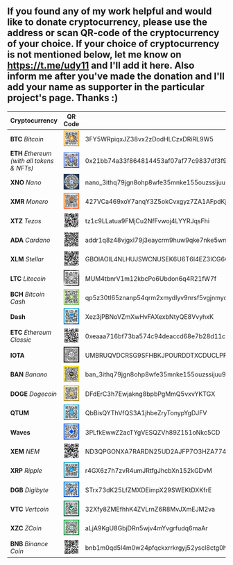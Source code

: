 ## If you found any of my work helpful and would like to donate cryptocurrency, please use the address or scan QR-code of the cryptocurrency of your choice. If your choice of cryptocurrency is not mentioned below, let me know on https://t.me/udy11 and I'll add it here. Also inform me after you've made the donation and I'll add your name as supporter in the particular project's page. Thanks :)

| Cryptocurrency | QR Code | Address |
| ----------- | ----------- | ----------- |
| **BTC** *Bitcoin* | <img src="crypto_qr/btc_bitcoin.png" alt="3FY5WRpiqxJZ38vx2zDodHLCzxDRiRL9W5" width="100"> | 3FY5WRpiqxJZ38vx2zDodHLCzxDRiRL9W5 |
| **ETH** *Ethereum (with all tokens & NFTs)* | ![0x21bb74a33f864814453af07af77c9837df3f914c](crypto_qr/eth_ethereum.png?raw=true) | 0x21bb74a33f864814453af07af77c9837df3f914c |
| **XNO** *Nano* | ![nano_3ithq79jgn8ohp8wfe35mnke155ouzssijuu9wazmasnp441zimyb3xexh18](crypto_qr/xno_nano.png?raw=true) | nano_3ithq79jgn8ohp8wfe35mnke155ouzssijuu9wazmasnp441zimyb3xexh18 |
| **XMR** *Monero* | ![427VCa469xoY7anqY3Z5okCvxgyz7ZA1AFpdKjTJsc7gdqnYqiftiwh59574cjfER9djznRjdhNJRD895cSHRvA82u1rT7s](crypto_qr/xmr_monero.png?raw=true) | 427VCa469xoY7anqY3Z5okCvxgyz7ZA1AFpdKjTJsc7gdqnYqiftiwh59574cjfER9djznRjdhNJRD895cSHRvA82u1rT7s |
| **XTZ** *Tezos* | ![tz1c9LLatua9FMjCu2NfFvwoj4LYYRJqsFhi](crypto_qr/xtz_tezos.png?raw=true) | tz1c9LLatua9FMjCu2NfFvwoj4LYYRJqsFhi |
| **ADA** *Cardano* | ![addr1q8z48vjgxl79j3eaycrm9huw9qke7nke5wnmcdkfaqg84dmy73ht7tdyymj5mgczu6nwancpsz5ju4drtz3tnl7xfl8q7005us](crypto_qr/ada_cardano.png?raw=true) | addr1q8z48vjgxl79j3eaycrm9huw9qke7nke5wnmcdkfaqg84dmy73ht7tdyymj5mgczu6nwancpsz5ju4drtz3tnl7xfl8q7005us |
| **XLM** *Stellar* | ![GBOIAOIL4NLHUJSWCNUSEK6U6T6I4EZ3ICG6GNR4SH4AZ2Y7QCQR3AAN](crypto_qr/xlm_stellar.png?raw=true) | GBOIAOIL4NLHUJSWCNUSEK6U6T6I4EZ3ICG6GNR4SH4AZ2Y7QCQR3AAN |
| **LTC** *Litecoin* | ![MUM4tbnrV1m12kbcPo6Ubdon6q4R21fW7f](crypto_qr/ltc_litecoin.png?raw=true) | MUM4tbnrV1m12kbcPo6Ubdon6q4R21fW7f |
| **BCH** *Bitcoin Cash* | ![qp5z30tl65znanp54qrm2xmydlyv9nrsf5vgjnmydw](crypto_qr/bch_bitcoin-cash.png?raw=true) | qp5z30tl65znanp54qrm2xmydlyv9nrsf5vgjnmydw |
| **Dash** | ![Xez3jPBNoVZmXwHvFAXexbNtyQE8VvyhxK](crypto_qr/dash.png?raw=true) | Xez3jPBNoVZmXwHvFAXexbNtyQE8VvyhxK |
| **ETC** *Ethereum Classic* | ![0xeaaa716bf73ba574c94deaccd68e7b28d11c95f3](crypto_qr/etc_ethereum-classic.png?raw=true) | 0xeaaa716bf73ba574c94deaccd68e7b28d11c95f3 |
| **IOTA** | ![UMBRUQVDCRSG9SFHBKJPOURDDTXCDUCLPFJYYQUBHUDAUGZKVVKMFSBMLEAXIM9RFXFADONFOMZAE9AVCSIEHXBFGB](crypto_qr/iota.png?raw=true) | UMBRUQVDCRSG9SFHBKJPOURDDTXCDUCLPFJYYQUBHUDAUGZKVVKMFSBMLEAXIM9RFXFADONFOMZAE9AVCSIEHXBFGB |
| **BAN** *Banano* | ![ban_3ithq79jgn8ohp8wfe35mnke155ouzssijuu9wazmasnp441zimyb3xexh18](crypto_qr/ban_banano.png?raw=true) | ban_3ithq79jgn8ohp8wfe35mnke155ouzssijuu9wazmasnp441zimyb3xexh18 |
| **DOGE** *Dogecoin* | ![DFdErC3h7Ewjakng8bpbPgMmQ5vxvYKTGX](crypto_qr/doge_dogecoin.png?raw=true) | DFdErC3h7Ewjakng8bpbPgMmQ5vxvYKTGX |
| **QTUM** | ![QbBisQYThVfQS3A1jhbeZryTonypYgDJFV](crypto_qr/qtum.png?raw=true) | QbBisQYThVfQS3A1jhbeZryTonypYgDJFV |
| **Waves** | ![3PLfkEwwZ2acTYgVESQZVh89Z151oNkc5CD](crypto_qr/waves.png?raw=true) | 3PLfkEwwZ2acTYgVESQZVh89Z151oNkc5CD |
| **XEM** *NEM* | ![ND3QPGONXA7RARDN25UD2AJFP7O3HZA774CBNBI6](crypto_qr/xem_nem.png?raw=true) | ND3QPGONXA7RARDN25UD2AJFP7O3HZA774CBNBI6 |
| **XRP** *Ripple* | ![r4GX6z7h7zvR4umJRtfgJhcbXn152kGDvM](crypto_qr/xrp_ripple.png?raw=true) | r4GX6z7h7zvR4umJRtfgJhcbXn152kGDvM |
| **DGB** *Digibyte* | ![STrx73dK25LfZMXDEimpX29SWEKtDXKfrE ](crypto_qr/dgb_digibyte.png?raw=true) | STrx73dK25LfZMXDEimpX29SWEKtDXKfrE |
| **VTC** *Vertcoin* | ![32Xfy8ZMEfhhK4ZVLrnZ6R8MvJXmEJM2va ](crypto_qr/vtc_vertcoin.png?raw=true) | 32Xfy8ZMEfhhK4ZVLrnZ6R8MvJXmEJM2va |
| **XZC** *ZCoin* | ![aLjA9KgU8GbjDRn5wjv4mYvgrfudq6maAr ](crypto_qr/xzc_zcoin.png?raw=true) | aLjA9KgU8GbjDRn5wjv4mYvgrfudq6maAr |
| **BNB** *Binance Coin* | ![bnb1m0qd5l4m0w24pfqckxrrkrgyj52yscl8ctg0h8](crypto_qr/bnb_binance-coin.png?raw=true) | bnb1m0qd5l4m0w24pfqckxrrkrgyj52yscl8ctg0h8 |
